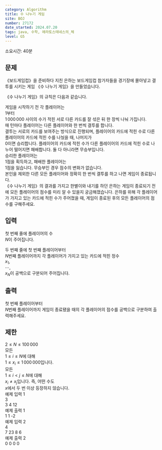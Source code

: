 ```yaml
---
category: Algorithm
title: 수 나누기 게임
site: BOJ
number: 27172
date_started: 2024.07.20
tags: java, 수학, 에라토스테네스의_체
level: G5
---
```


소요시간: 40분

## 문제

《보드게임컵》을 준비하다 지친 은하는 보드게임컵 참가자들을 경기장에 몰아넣고 결투를 시키는 게임 《수 나누기 게임》을 만들었습니다.

《수 나누기 게임》의 규칙은 다음과 같습니다.

게임을 시작하기 전 각 플레이어는  
$1$부터  
$1\,000\,000$ 사이의 수가 적힌 서로 다른 카드를 잘 섞은 뒤 한 장씩 나눠 가집니다.  
매 턴마다 플레이어는 다른 플레이어와 한 번씩 결투를 합니다.  
결투는 서로의 카드를 보여주는 방식으로 진행되며, 플레이어의 카드에 적힌 수로 다른 플레이어의 카드에 적힌 수를 나눴을 때, 나머지가  
$0$이면 승리합니다. 플레이어의 카드에 적힌 수가 다른 플레이어의 카드에 적힌 수로 나누어 떨어지면 패배합니다. 둘 다 아니라면 무승부입니다.  
승리한 플레이어는  
$1$점을 획득하고, 패배한 플레이어는  
$1$점을 잃습니다. 무승부인 경우 점수의 변화가 없습니다.  
본인을 제외한 다른 모든 플레이어와 정확히 한 번씩 결투를 하고 나면 게임이 종료됩니다.  
《수 나누기 게임》의 결과를 가지고 한별이와 내기를 하던 은하는 게임이 종료되기 전에 모든 플레이어의 점수를 미리 알 수 있을지 궁금해졌습니다. 은하를 위해 각 플레이어가 가지고 있는 카드에 적힌 수가 주어졌을 때, 게임이 종료된 후의 모든 플레이어의 점수를 구해주세요.

## 입력

첫 번째 줄에 플레이어의 수  
$N$이 주어집니다.

두 번째 줄에 첫 번째 플레이어부터  
$N$번째 플레이어까지 각 플레이어가 가지고 있는 카드에 적힌 정수  
$x_{1}$,  
$\cdots$,  
$x_{N}$이 공백으로 구분되어 주어집니다.

## 출력

첫 번째 플레이어부터  
$N$번째 플레이어까지 게임이 종료됐을 때의 각 플레이어의 점수를 공백으로 구분하여 출력해주세요.

## 제한

$2 \le N \le 100\,000$   
모든  
$1 \le i \le N$에 대해  
$1 \le x_i \le 1\,000\,000$입니다.  
모든  
$1 \le i < j \le N$에 대해  
$x_i \ne x_j$입니다. 즉, 어떤 수도  
$x$에서 두 번 이상 등장하지 않습니다.  
예제 입력 1  
3  
3 4 12  
예제 출력 1  
1 1 -2  
예제 입력 2  
4  
7 23 8 6  
예제 출력 2  
0 0 0 0
